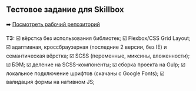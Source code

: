 Тестовое задание для Skillbox
---

➡️ [Посмотреть рабочий репозиторий](https://github.com/captainspring/skillbox-20210507)

**ТЗ:**
☑️ вёрстка без использования библиотек;
☑️ Flexbox/CSS Grid Layout;
☑️ адаптивная, кроссбраузерная (последние 2 версии, без IE) и семантическая вёрстка;
☑️ SCSS (переменные, миксины, вложенности);
☑️ БЭМ; 
☑️ деление на SCSS-компоненты;
☑️ сборка проекта на Gulp;
☑️ локальное подключение шрифтов (скачаны с Google Fonts);
☑️ валидация формы на нативном JS;
